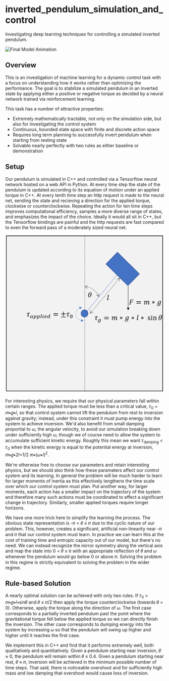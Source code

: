 # inverted_pendulum_simulation_and_control
Investigating deep learning techniques for controlling a simulated inverted pendulum.

![Final Model Animation](https://github.com/pcummer/inverted_pendulum_simulation_and_control/blob/master/pendulum_rectified.gif)

## Overview
This is an investigation of machine learning for a dynamic control task with a focus on understanding how it works rather than optimizing the performance. The goal is to stabilize a simulated pendulum in an inverted state by applying either a positive or negative torque as decided by a neural network trained via reinforcement learning. 

This task has a number of attractive properties: 
* Extremely mathematically tractable, not only on the simulation side, but also for investigating the control system
* Continuous, bounded state space with finite and discrete action space
* Requires long term planning to successfully invert pendulum when starting from resting state
* Solvable nearly perfectly with two rules as either baseline or demonstration

## Setup
Our pendulum is simulated in C++ and controlled via a Tensorflow neural network hosted on a web API in Python. At every time step the state of the pendulum is updated according to its equation of motion under an applied torque in C++. At every tenth time step an http request is made to the neural net, sending the state and recieving a direction for the applied torque, clockwise or counterclockwise. Repeating the action for ten time steps improves computational efficiency, samples a more diverse range of states, and emphasizes the impact of the choice. Ideally it would all sit in C++, but the Tensorflow bindings are painful and the http requests are fast compared to even the forward pass of a moderately sized neural net. 

![Setup Diagram](https://github.com/pcummer/inverted_pendulum_simulation_and_control/blob/master/Setup%20diagram.PNG)

For interesting physics, we require that our physical parameters fall within certain ranges. The applied torque must be less than a critical value, 𝜏<sub>0</sub> = 𝑚∗𝑔∗𝑙, so that control system cannot lift the pendulum from rest to inversion against gravity; instead, under this constraint it must pump energy into the system to achieve inversion. We'd also benefit from small damping proportial to 𝜔, the angular velocity, to avoid our simulation breaking down under sufficiently high 𝜔, though we of course need to allow the system to accumulate sufficient kinetic energy. Roughly this mean we want 𝜏<sub>damping</sub> < 𝜏<sub>0</sub> when the kinetic energy is equal to the potential energy at inversion, 𝑚∗𝑔∗2𝑙=1/2 𝑚∗(𝜔∗𝑙)<sup>2</sup>. 

We're otherwise free to choose our parameters and retain interesting physics, but we should also think how these paramaters affect our control system and its learning. In general the problem will be much harder to learn for larger moments of inertia as this effectively lengthens the time scale over which our control system must plan. Put another way, for larger moments, each action has a smaller impact on the trajectory of the system and therefore many such actions must be coordinated to effect a significant change in trajectory. Similarly, smaller applied torques require longer horizons.

We have one more trick here to simplify the learning the process. The obvious state representation is -𝜋 < 𝜃 ≤ 𝜋 due to the cyclic nature of our problem. This, however, creates a significant, artificial non-linearity near -𝜋 and 𝜋 that our control system must learn. In practice we can learn this at the cost of training time and entropic capacity out of our model, but there's no need. We can instead recognize the mirror symmetry along the vertical axis and map the state into 0 < 𝜃 ≤ 𝜋 with an appropriate reflection of 𝜃 and 𝜔 whenever the pendulum would go below 0 or above 𝜋. Solving the problem in this regime is strictly equivalent to solving the problem in the wider regime.

## Rule-based Solution
A nearly optimal solution can be achieved with only two rules. If 𝜏<sub>0</sub> > 𝑚∗𝑔∗𝑙∗sin⁡𝜃 and 𝜃 ≤ 𝜋/2 then apply the torque counterclockwise (towards 𝜃 = 0). Otherwise, apply the torque along the direction of 𝜔. The first case corresponds to a partially inverted pendulum past the point where the gravitational torque fell below the applied torque so we can directly finish the inversion. The other case corresponds to dumping energy into the system by increasing 𝜔 so that the pendulum will swing up higher and higher until it reaches the first case. 

We implement this in C++ and find that it performs extremely well, both qualitatively and quantitatively. Given a pendulum starting near inversion, 𝜃 ≈ 0, the pendulum will remain within 𝜃 ≤ 0.4. Given a pendulum starting near rest, 𝜃 ≈ 𝜋, inversion will be achieved in the minimum possible number of time steps. That said, there is noticeable overshoot and for sufficiently high mass and low damping that overshoot would cause loss of inversion.  

